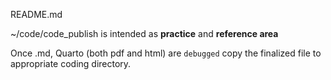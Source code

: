 README.md

~/code/code_publish is intended as **practice** and **reference area**

Once .md, Quarto (both pdf and html) are `debugged`   copy the finalized file to appropriate coding directory.

